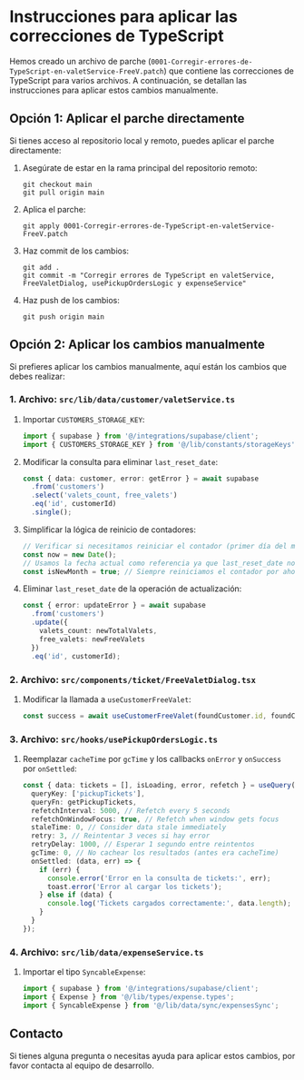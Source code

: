 # Instrucciones para aplicar las correcciones de TypeScript

Hemos creado un archivo de parche (`0001-Corregir-errores-de-TypeScript-en-valetService-FreeV.patch`) que contiene las correcciones de TypeScript para varios archivos. A continuación, se detallan las instrucciones para aplicar estos cambios manualmente.

## Opción 1: Aplicar el parche directamente

Si tienes acceso al repositorio local y remoto, puedes aplicar el parche directamente:

1. Asegúrate de estar en la rama principal del repositorio remoto:
   ```
   git checkout main
   git pull origin main
   ```

2. Aplica el parche:
   ```
   git apply 0001-Corregir-errores-de-TypeScript-en-valetService-FreeV.patch
   ```

3. Haz commit de los cambios:
   ```
   git add .
   git commit -m "Corregir errores de TypeScript en valetService, FreeValetDialog, usePickupOrdersLogic y expenseService"
   ```

4. Haz push de los cambios:
   ```
   git push origin main
   ```

## Opción 2: Aplicar los cambios manualmente

Si prefieres aplicar los cambios manualmente, aquí están los cambios que debes realizar:

### 1. Archivo: `src/lib/data/customer/valetService.ts`

1. Importar `CUSTOMERS_STORAGE_KEY`:
   ```typescript
   import { supabase } from '@/integrations/supabase/client';
   import { CUSTOMERS_STORAGE_KEY } from '@/lib/constants/storageKeys';
   ```

2. Modificar la consulta para eliminar `last_reset_date`:
   ```typescript
   const { data: customer, error: getError } = await supabase
     .from('customers')
     .select('valets_count, free_valets')
     .eq('id', customerId)
     .single();
   ```

3. Simplificar la lógica de reinicio de contadores:
   ```typescript
   // Verificar si necesitamos reiniciar el contador (primer día del mes)
   const now = new Date();
   // Usamos la fecha actual como referencia ya que last_reset_date no existe en la tabla
   const isNewMonth = true; // Siempre reiniciamos el contador por ahora
   ```

4. Eliminar `last_reset_date` de la operación de actualización:
   ```typescript
   const { error: updateError } = await supabase
     .from('customers')
     .update({
       valets_count: newTotalValets,
       free_valets: newFreeValets
     })
     .eq('id', customerId);
   ```

### 2. Archivo: `src/components/ticket/FreeValetDialog.tsx`

1. Modificar la llamada a `useCustomerFreeValet`:
   ```typescript
   const success = await useCustomerFreeValet(foundCustomer.id, foundCustomer);
   ```

### 3. Archivo: `src/hooks/usePickupOrdersLogic.ts`

1. Reemplazar `cacheTime` por `gcTime` y los callbacks `onError` y `onSuccess` por `onSettled`:
   ```typescript
   const { data: tickets = [], isLoading, error, refetch } = useQuery({
     queryKey: ['pickupTickets'],
     queryFn: getPickupTickets,
     refetchInterval: 5000, // Refetch every 5 seconds
     refetchOnWindowFocus: true, // Refetch when window gets focus
     staleTime: 0, // Consider data stale immediately
     retry: 3, // Reintentar 3 veces si hay error
     retryDelay: 1000, // Esperar 1 segundo entre reintentos
     gcTime: 0, // No cachear los resultados (antes era cacheTime)
     onSettled: (data, err) => {
       if (err) {
         console.error('Error en la consulta de tickets:', err);
         toast.error('Error al cargar los tickets');
       } else if (data) {
         console.log('Tickets cargados correctamente:', data.length);
       }
     }
   });
   ```

### 4. Archivo: `src/lib/data/expenseService.ts`

1. Importar el tipo `SyncableExpense`:
   ```typescript
   import { supabase } from '@/integrations/supabase/client';
   import { Expense } from '@/lib/types/expense.types';
   import { SyncableExpense } from '@/lib/data/sync/expensesSync';
   ```

## Contacto

Si tienes alguna pregunta o necesitas ayuda para aplicar estos cambios, por favor contacta al equipo de desarrollo.
